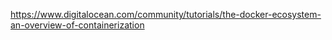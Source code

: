 


https://www.digitalocean.com/community/tutorials/the-docker-ecosystem-an-overview-of-containerization